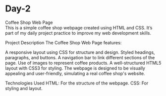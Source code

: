 # Day-2
Coffee Shop Web Page  
This is a simple coffee shop webpage created using HTML and CSS. It’s part of my daily project practice to improve my web development skills.

Project Description
The Coffee Shop Web Page features:

A responsive layout using CSS for structure and design.
Styled headings, paragraphs, and buttons.
A navigation bar to link different sections of the page.
Use of images to represent coffee products.
A well-structured HTML5 layout with CSS3 for styling.
The webpage is designed to be visually appealing and user-friendly, simulating a real coffee shop's website.

Technologies Used
HTML: For the structure of the webpage.
CSS: For styling and layout.
